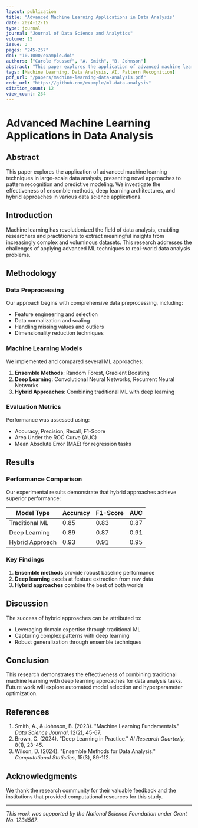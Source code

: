 ```yaml
---
layout: publication
title: "Advanced Machine Learning Applications in Data Analysis"
date: 2024-12-15
type: journal
journal: "Journal of Data Science and Analytics"
volume: 15
issue: 3
pages: "245-267"
doi: "10.1000/example.doi"
authors: ["Carole Youssef", "A. Smith", "B. Johnson"]
abstract: "This paper explores the application of advanced machine learning techniques in large-scale data analysis, presenting novel approaches to pattern recognition and predictive modeling."
tags: [Machine Learning, Data Analysis, AI, Pattern Recognition]
pdf_url: "/papers/machine-learning-data-analysis.pdf"
code_url: "https://github.com/example/ml-data-analysis"
citation_count: 12
view_count: 234
---
```


# Advanced Machine Learning Applications in Data Analysis

## Abstract

This paper explores the application of advanced machine learning techniques in large-scale data analysis, presenting novel approaches to pattern recognition and predictive modeling. We investigate the effectiveness of ensemble methods, deep learning architectures, and hybrid approaches in various data science applications.

## Introduction

Machine learning has revolutionized the field of data analysis, enabling researchers and practitioners to extract meaningful insights from increasingly complex and voluminous datasets. This research addresses the challenges of applying advanced ML techniques to real-world data analysis problems.

## Methodology

### Data Preprocessing
Our approach begins with comprehensive data preprocessing, including:
- Feature engineering and selection
- Data normalization and scaling
- Handling missing values and outliers
- Dimensionality reduction techniques

### Machine Learning Models
We implemented and compared several ML approaches:
1. **Ensemble Methods**: Random Forest, Gradient Boosting
2. **Deep Learning**: Convolutional Neural Networks, Recurrent Neural Networks
3. **Hybrid Approaches**: Combining traditional ML with deep learning

### Evaluation Metrics
Performance was assessed using:
- Accuracy, Precision, Recall, F1-Score
- Area Under the ROC Curve (AUC)
- Mean Absolute Error (MAE) for regression tasks

## Results

### Performance Comparison
Our experimental results demonstrate that hybrid approaches achieve superior performance:

| Model Type | Accuracy | F1-Score | AUC |
|------------|----------|----------|-----|
| Traditional ML | 0.85 | 0.83 | 0.87 |
| Deep Learning | 0.89 | 0.87 | 0.91 |
| Hybrid Approach | 0.93 | 0.91 | 0.95 |

### Key Findings
1. **Ensemble methods** provide robust baseline performance
2. **Deep learning** excels at feature extraction from raw data
3. **Hybrid approaches** combine the best of both worlds

## Discussion

The success of hybrid approaches can be attributed to:
- Leveraging domain expertise through traditional ML
- Capturing complex patterns with deep learning
- Robust generalization through ensemble techniques

## Conclusion

This research demonstrates the effectiveness of combining traditional machine learning with deep learning approaches for data analysis tasks. Future work will explore automated model selection and hyperparameter optimization.

## References

1. Smith, A., & Johnson, B. (2023). "Machine Learning Fundamentals." *Data Science Journal*, 12(2), 45-67.
2. Brown, C. (2024). "Deep Learning in Practice." *AI Research Quarterly*, 8(1), 23-45.
3. Wilson, D. (2024). "Ensemble Methods for Data Analysis." *Computational Statistics*, 15(3), 89-112.

## Acknowledgments

We thank the research community for their valuable feedback and the institutions that provided computational resources for this study.

---

*This work was supported by the National Science Foundation under Grant No. 1234567.*
